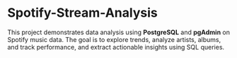 # Spotify-Stream-Analysis
This project demonstrates data analysis using **PostgreSQL** and **pgAdmin** on Spotify music data.   The goal is to explore trends, analyze artists, albums, and track performance, and extract actionable insights using SQL queries.
